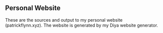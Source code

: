 ## Personal Website

These are the sources and output to my personal website (patrickflynn.xyz). The website is generated by my Diya website generator.

